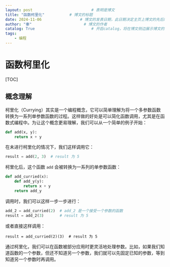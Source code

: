 ```yaml
---
layout: post                          # 表明是博文  
title: "函数柯里化"           # 博文的标题  
date: 2024-11-06                 # 博文的发表日期，此日期决定主页上博文的先后顺序  
author: "秦"                       # 博文的作者  
catalog: True                         # 开启catalog，将在博文侧边展示博文的结构  
tags:
    - 编程
---
```

# 函数柯里化

[TOC]

## 概念理解

柯里化（Currying）其实是一个编程概念，它可以简单理解为将一个多参数函数转换为一系列单参数函数的过程。这样做的好处是可以简化函数调用，尤其是在函数式编程中。为让这个概念更易理解，我们可以从一个简单的例子开始：

```python
def add(x, y):
    return x + y
```

在未进行柯里化的情况下，我们这样调用它：

```python
result = add(2, 3)  # result 为 5
```

柯里化后，这个函数 `add` 会被转换为一系列的单参数函数：

```python
def add_curried(x):
    def add_y(y):
        return x + y
    return add_y
```

调用时，我们可以这样一步一步进行：

```python
add_2 = add_curried(2)  # add_2 是一个接受一个参数的函数
result = add_2(3)       # result 为 5
```

或者直接这样调用：

```
result = add_curried(2)(3)  # result 为 5
```

通过柯里化，我们可以在函数被部分应用时更灵活地处理参数。比如，如果我们知道函数的一个参数，但还不知道另一个参数，我们就可以先固定已知的参数，等到知道另一个参数时再调用。